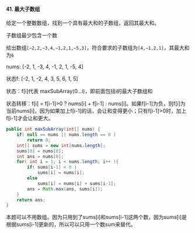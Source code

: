 #### 41. 最大子数组

给定一个整数数组，找到一个具有最大和的子数组，返回其最大和。

子数组最少包含一个数

给出数组`[−2,2,−3,4,−1,2,1,−5,3]`，符合要求的子数组为`[4,−1,2,1]`，其最大和为`6`

 nums: [-2, 1, -3, 4, -1, 2, 1, -5, 4]

状态f: [-2, 1, -2, 4, 3,  5, 6,  1, 5]

状态：f[i]代表 maxSubArray(0...i)，即前面包括i的最大子数组和

状态转移：f[i] = f[i-1]>0 ? nums[i] + f[i-1] : nums[i]。如果f[i-1]为负，则f[i]为当前nums[i]，因为如果加上f[i-1]的话，会让和变得更小；只有f[i-1]>0时，加上f[i-1]才会让和更大。

```java
public int maxSubArray(int[] nums) {
    if( null == nums || nums.length == 0 )
        return 0;
    int[] sums = new int[nums.length];
    sums[0] = nums[0];
    int ans = nums[0];
    for( int i = 1; i < nums.length; i++ ){
        if( sums[i-1] < 0 )
            sums[i] = nums[i];
        else
            sums[i] = nums[i] + sums[i-1];
        ans = Math.max(ans, sums[i]);
    }
    return ans;
}
```

本题可以不用数组。因为只用到了sums[i]和sums[i-1]这两个数，因为sums[i]是根据sums[i-1]更新的，所以可以只用一个数sum来替代。
